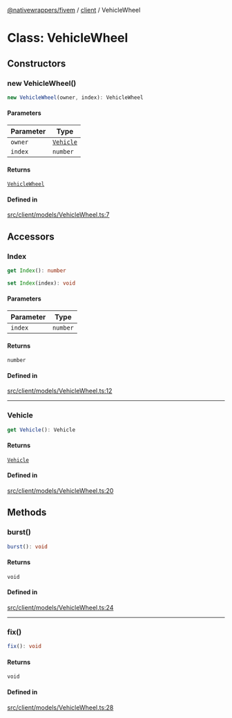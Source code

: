 [@nativewrappers/fivem](../../README.md) / [client](../README.md) / VehicleWheel

# Class: VehicleWheel

## Constructors

### new VehicleWheel()

```ts
new VehicleWheel(owner, index): VehicleWheel
```

#### Parameters

| Parameter | Type |
| ------ | ------ |
| `owner` | [`Vehicle`](Vehicle.md) |
| `index` | `number` |

#### Returns

[`VehicleWheel`](VehicleWheel.md)

#### Defined in

[src/client/models/VehicleWheel.ts:7](https://github.com/nativewrappers/fivem/blob/76a4f0a0bbabe839eed05afc2b892d754096c3d3/src/client/models/VehicleWheel.ts#L7)

## Accessors

### Index

```ts
get Index(): number
```

```ts
set Index(index): void
```

#### Parameters

| Parameter | Type |
| ------ | ------ |
| `index` | `number` |

#### Returns

`number`

#### Defined in

[src/client/models/VehicleWheel.ts:12](https://github.com/nativewrappers/fivem/blob/76a4f0a0bbabe839eed05afc2b892d754096c3d3/src/client/models/VehicleWheel.ts#L12)

***

### Vehicle

```ts
get Vehicle(): Vehicle
```

#### Returns

[`Vehicle`](Vehicle.md)

#### Defined in

[src/client/models/VehicleWheel.ts:20](https://github.com/nativewrappers/fivem/blob/76a4f0a0bbabe839eed05afc2b892d754096c3d3/src/client/models/VehicleWheel.ts#L20)

## Methods

### burst()

```ts
burst(): void
```

#### Returns

`void`

#### Defined in

[src/client/models/VehicleWheel.ts:24](https://github.com/nativewrappers/fivem/blob/76a4f0a0bbabe839eed05afc2b892d754096c3d3/src/client/models/VehicleWheel.ts#L24)

***

### fix()

```ts
fix(): void
```

#### Returns

`void`

#### Defined in

[src/client/models/VehicleWheel.ts:28](https://github.com/nativewrappers/fivem/blob/76a4f0a0bbabe839eed05afc2b892d754096c3d3/src/client/models/VehicleWheel.ts#L28)
